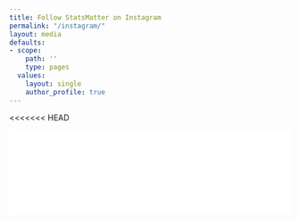 ```yaml
---
title: Follow StatsMatter on Instagram
permalink: "/instagram/"
layout: media
defaults:
- scope:
    path: ''
    type: pages
  values:
    layout: single
    author_profile: true
---
```


<<<<<<< HEAD

<!-- LightWidget WIDGET --><script src="//lightwidget.com/widgets/lightwidget.js"></script><iframe src="//lightwidget.com/widgets/9eb7787943cd559c978f3ace1a126582.html" scrolling="no" allowtransparency="true" class="lightwidget-widget" style="width: 100%; border: 0; overflow: hidden;"></iframe>


